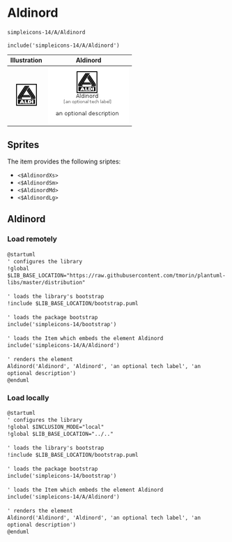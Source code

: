 # Aldinord


```text
simpleicons-14/A/Aldinord
```

```text
include('simpleicons-14/A/Aldinord')
```



| Illustration | Aldinord |
| :---: | :---: |
| ![illustration for Illustration](../../simpleicons-14/A/Aldinord.png) | ![illustration for Aldinord](../../simpleicons-14/A/Aldinord.Local.png) |



## Sprites
The item provides the following sriptes:

- `<$AldinordXs>`
- `<$AldinordSm>`
- `<$AldinordMd>`
- `<$AldinordLg>`





## Aldinord

### Load remotely
```plantuml
@startuml
' configures the library
!global $LIB_BASE_LOCATION="https://raw.githubusercontent.com/tmorin/plantuml-libs/master/distribution"

' loads the library's bootstrap
!include $LIB_BASE_LOCATION/bootstrap.puml

' loads the package bootstrap
include('simpleicons-14/bootstrap')

' loads the Item which embeds the element Aldinord
include('simpleicons-14/A/Aldinord')

' renders the element
Aldinord('Aldinord', 'Aldinord', 'an optional tech label', 'an optional description')
@enduml
```

### Load locally
```plantuml
@startuml
' configures the library
!global $INCLUSION_MODE="local"
!global $LIB_BASE_LOCATION="../.."

' loads the library's bootstrap
!include $LIB_BASE_LOCATION/bootstrap.puml

' loads the package bootstrap
include('simpleicons-14/bootstrap')

' loads the Item which embeds the element Aldinord
include('simpleicons-14/A/Aldinord')

' renders the element
Aldinord('Aldinord', 'Aldinord', 'an optional tech label', 'an optional description')
@enduml
```

